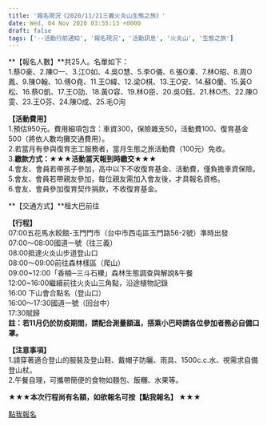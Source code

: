 ```yaml
---
title: '報名現況《2020/11/21三義火炎山生態之旅》'
date: Wed, 04 Nov 2020 03:55:13 +0000
draft: false
tags: ['--活動行前通知', '報名現況', '活動訊息', '火炎山', '生態之旅']
---
```


**【報名人數】**共25人。名單如下：  
1.蔡O豪、2.陳O一、3.江O如、4.吳O慧、5.李O儀、6.張O溱、7.林O昭、8.周O鳳、9.陳O翰、10.傅O堯、11.王O緯、12.梁O棋、13.王O安、14.蘇O蘭、15.黃O松、16.蔡O凱、17.王O劭、18.黃O容、19.林O臣、20.吳O鈺、21.林O杰、22.陳O雯、23.王O芬、24.陳O成、25.毛O洵

**【活動費用】**  
1.預估950元。費用細項包含：車資300，保險雜支50，活動費100、復育基金500（將依人數均攤交通費用）。  
2.若當月有參與復育志工服務者，當月生態之旅活動費（100元）免收。  
3.**繳款方式：★★★活動當天報到時繳交★★★**  
4.會友、會員若帶孩子參加，高中以下不收復育基金、活動費，僅負擔車資保險。  
5.會友、會員若帶親友參加，每位親友需加入會友後，才具報名資格。  
6.會友、會員參加復育契作捐款，不收復育基金。

**【交通方式】**租大巴前往

**【行程】**  
07:00五花馬水餃館-玉門門市（台中市西屯區玉門路56-2號）準時出發  
07:00～08:00國道一號（往三義）  
08:00抵達火炎山步道登山口  
08:00～09:00前往森林樣區（爬山）  
09:00~12:00「香楠─三斗石櫟」森林生態調查與解說&午餐  
12:00~16:00繼續前往火炎山三角點，沿途植物記錄  
16:00 下山會合點名（登山口）  
16:00～17:30國道一號（回台中）  
17:30賦歸  
**註：若11月仍於防疫期間，請配合測量額溫，搭乘小巴時請各位參加者務必自備口罩。**

**【注意事項】**  
1.請穿著適合登山的服裝及登山鞋、戴帽子防曬、雨具、1500c.c.水、視需求自備登山杖。  
2.午餐自理，可攜帶簡便的食物如麵包、飯糰、水果等。

**★★★本次行程尚有名額，如欲報名可按【點我報名】 ★★★**

[點我報名](https://forms.gle/2gQkjbMt8CJnyAQt6)